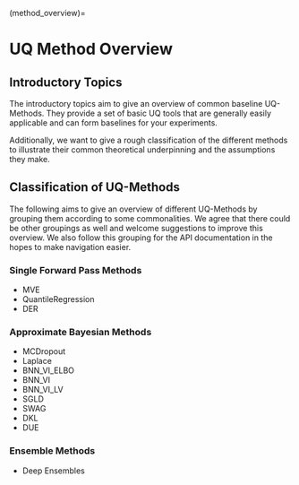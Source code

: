 (method_overview)=

# UQ Method Overview

## Introductory Topics

The introductory topics aim to give an overview of common baseline UQ-Methods. They provide a set of basic UQ tools that are generally easily applicable and can form baselines for your experiments.

Additionally, we want to give a rough classification of the different methods to illustrate their common theoretical underpinning and the assumptions they make.

## Classification of UQ-Methods

The following aims to give an overview of different UQ-Methods by grouping them according to some commonalities. We agree that there could be other groupings as well and welcome suggestions to improve this overview. We also follow this grouping for the API documentation in the hopes to make navigation easier.

### Single Forward Pass Methods

- MVE
- QuantileRegression
- DER

### Approximate Bayesian Methods

- MCDropout
- Laplace
- BNN_VI_ELBO
- BNN_VI
- BNN_VI_LV
- SGLD
- SWAG
- DKL
- DUE

### Ensemble Methods

- Deep Ensembles